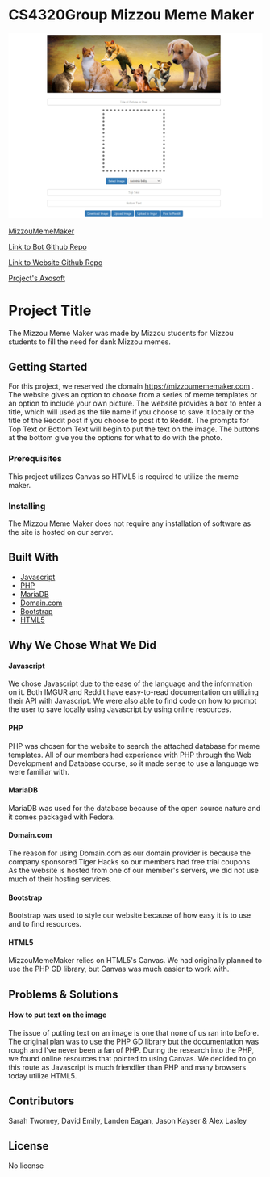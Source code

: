 # CS4320Group Mizzou Meme Maker

![homepage](https://github.com/davidemily/CS4320Group/blob/master/mizzouMemeHomepage.png)

[MizzouMemeMaker](https://mizzoumememaker.com)

[Link to Bot Github Repo](https://github.com/jpk2f2/MemeZouBot)

[Link to Website Github Repo](https://github.com/jpk2f2/MemeZouSite)

[Project's Axosoft](https://cs4320groupproj.axosoft.com)

# Project Title

The Mizzou Meme Maker was made by Mizzou students for Mizzou students to fill the need for dank Mizzou memes.

## Getting Started

For this project, we reserved the domain https://mizzoumememaker.com . The website gives an option to choose from a series of meme templates or an option to include your own picture. The website provides a box to enter a title, which will used as the file name if you choose to save it locally or the title of the Reddit post if you choose to post it to Reddit. The prompts for Top Text or Bottom Text will begin to put the text on the image. The buttons at the bottom give you the options for what to do with the photo.

### Prerequisites

This project utilizes Canvas so HTML5 is required to utilize the meme maker. 

### Installing

The Mizzou Meme Maker does not require any installation of software as the site is hosted on our server.

## Built With

* [Javascript](http://www.javascript.com)
* [PHP](https://www.php.net)
* [MariaDB](https://mariadb.org)
* [Domain.com](https://www.domain.com)
* [Bootstrap](https://getbootstrap.com)
* [HTML5](https://www.w3.org/TR/html5/)

## Why We Chose What We Did
#### Javascript
We chose Javascript due to the ease of the language and the information on it. Both IMGUR and Reddit have easy-to-read documentation on utilizing their API with Javascript. We were also able to find code on how to prompt the user to save locally using Javascript by using online resources. 

#### PHP
PHP was chosen for the website to search the attached database for meme templates. All of our members had experience with PHP through the Web Development and Database course, so it made sense to use a language we were familiar with.

#### MariaDB
MariaDB was used for the database because of the open source nature and it comes packaged with Fedora. 

#### Domain.com
The reason for using Domain.com as our domain provider is because the company sponsored Tiger Hacks so our members had free trial coupons. As the website is hosted from one of our member's servers, we did not use much of their hosting services.

#### Bootstrap
Bootstrap was used to style our website because of how easy it is to use and to find resources. 

#### HTML5
MizzouMemeMaker relies on HTML5's Canvas. We had originally planned to use the PHP GD library, but Canvas was much easier to work with.

## Problems & Solutions

#### How to put text on the image
The issue of putting text on an image is one that none of us ran into before. The original plan was to use the PHP GD library but the documentation was rough and I've never been a fan of PHP. During the research into the PHP, we found online resources that pointed to using Canvas. We decided to go this route as Javascript is much friendlier than PHP and many browsers today utilize HTML5.

## Contributors

Sarah Twomey, David Emily, Landen Eagan, Jason Kayser & Alex Lasley

## License

No license
